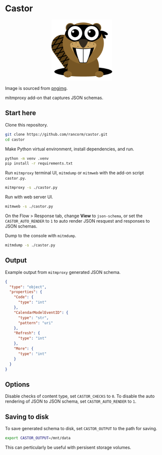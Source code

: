 # Castor

<p align="center">
    <img src="https://raw.githubusercontent.com/rancorm/castor/main/beaver.png" width="200" height="200" alt="Castor logo" />
</p>

Image is sourced from [pngimg](https://pngimg.com/image/31353).

mitmproxy add-on that captures JSON schemas.

## Start here

Clone this repository.

```sh
git clone https://github.com/rancorm/castor.git
cd castor
```

Make Python virtual environment, install dependencies, and run.

```sh
python -m venv .venv
pip install -r requirements.txt
```

Run `mitmproxy` terminal UI, `mitmdump` or `mitmweb` with the add-on script `castor.py`.

```sh
mitmproxy -s ./castor.py
```

Run with web server UI.

```sh
mitmweb -s ./castor.py
```

On the Flow > Response tab, change **View** to `json-schema`, or
set the `CASTOR_AUTO_RENDER` to `1` to auto render JSON resquest and responses
to JSON schemas.

Dump to the console with `mitmdump`.

```sh
mitmdump -s ./castor.py
```

## Output

Example output from `mitmproxy` generated JSON schema.

```json
{
  "type": "object",
  "properties": {
    "Code": {
      "type": "int"
    },
    "CalendarModelEventID": {
      "type": "str",
      "pattern": "uri"
    },
    "Refresh": {
      "type": "int"
    },
    "More": {
      "type": "int"
    }
  }
}
```

## Options

Disable checks of content type, set `CASTOR_CHECKS` to `0`. To disable the
auto rendering of JSON to JSON schema, set `CASTOR_AUTO_RENDER` to `1`.

## Saving to disk

To save generated schema to disk, set `CASTOR_OUTPUT` to the path for saving.

```sh
export CASTOR_OUTPUT=/mnt/data
```

This can perticularly be useful with persisent storage volumes.

